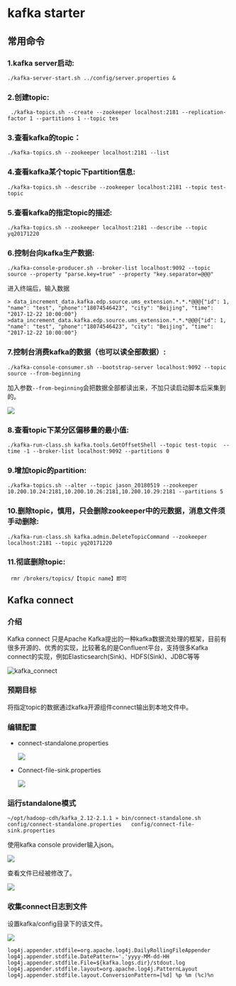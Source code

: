 # kafka starter

## 常用命令

### **1.kafka server启动:**  

```shell
./kafka-server-start.sh ../config/server.properties &
```



### **2.创建topic:** 

```shell
 ./kafka-topics.sh --create --zookeeper localhost:2181 --replication-factor 1 --partitions 1 --topic tes
```



### **3.查看kafka的topic：**

```shell
./kafka-topics.sh --zookeeper localhost:2181 --list
```



### **4.查看kafka某个topic下partition信息:** 

```shell
./kafka-topics.sh --describe --zookeeper localhost:2181 --topic test-topic
```



### **5.查看kafka的指定topic的描述:**  

```shell
./kafka-topics.sh --zookeeper localhost:2181 --describe --topic yq20171220
```



### **6.控制台向kafka生产数据:**  

```shell
./kafka-console-producer.sh --broker-list localhost:9092 --topic source --property "parse.key=true" --property "key.separator=@@@"
```

进入终端后，输入数据

```shell
> data_increment_data.kafka.edp.source.ums_extension.*.*.*@@@{"id": 1, "name": "test", "phone":"18074546423", "city": "Beijing", "time": "2017-12-22 10:00:00"}
>data_increment_data.kafka.edp.source.ums_extension.*.*.*@@@{"id": 1, "name": "test", "phone":"18074546423", "city": "Beijing", "time": "2017-12-22 10:00:00"}
```





### 7.控制台消费kafka的数据（也可以读全部数据）:

```shell
./kafka-console-consumer.sh --bootstrap-server localhost:9092 --topic source --from-beginning
```

加入参数`--from-beginning`会把数据全部都读出来，不加只读启动脚本后采集到的。

![](http://image-picgo.test.upcdn.net/img/20200519093745.png)





### 8.查看topic下某分区偏移量的最小值: 

```shell
./kafka-run-class.sh kafka.tools.GetOffsetShell --topic test-topic  --time -1 --broker-list localhost:9092 --partitions 0
```



### 9.增加topic的partition:

```
./kafka-topics.sh --alter --topic jason_20180519 --zookeeper 10.200.10.24:2181,10.200.10.26:2181,10.200.10.29:2181 --partitions 5  
```



### 10.删除topic，慎用，只会删除zookeeper中的元数据，消息文件须手动删除:  

```
./kafka-run-class.sh kafka.admin.DeleteTopicCommand --zookeeper localhost:2181 --topic yq20171220
```



### 11.彻底删除topic:

```
 rmr /brokers/topics/【topic name】即可
```



## Kafka connect

### 介绍

Kafka connect 只是Apache Kafka提出的一种kafka数据流处理的框架，目前有很多开源的、优秀的实现，比较著名的是Confluent平台，支持很多Kafka connect的实现，例如Elasticsearch(Sink)、HDFS(Sink)、JDBC等等

![kafka_connect](http://www.itrensheng.com/upload/2019/7/kafka_connect-669224bae2e44ae6a149ef820c1b70c1.png)

### 预期目标

将指定topic的数据通过kafka开源组件connect输出到本地文件中。

### 编辑配置

- connect-standalone.properties

  ![](http://image-picgo.test.upcdn.net/img/20191207223224.png)

- Connect-file-sink.properties

  ![](http://image-picgo.test.upcdn.net/img/20191207223304.png)



### 运行standalone模式

```
~/opt/hadoop-cdh/kafka_2.12-2.1.1 » bin/connect-standalone.sh config/connect-standalone.properties   config/connect-file-sink.properties
```

使用kafka console provider输入json。

![](http://image-picgo.test.upcdn.net/img/20191207223612.png)

查看文件已经被修改了。

![](http://image-picgo.test.upcdn.net/img/20191207223558.png)

### 收集connect日志到文件

设置kafka/config目录下的该文件。

![](http://image-picgo.test.upcdn.net/img/20191207232102.png)

```
log4j.appender.stdfile=org.apache.log4j.DailyRollingFileAppender
log4j.appender.stdfile.DatePattern='.'yyyy-MM-dd-HH
log4j.appender.stdfile.File=${kafka.logs.dir}/stdout.log
log4j.appender.stdfile.layout=org.apache.log4j.PatternLayout
log4j.appender.stdfile.layout.ConversionPattern=[%d] %p %m (%c)%n
```

